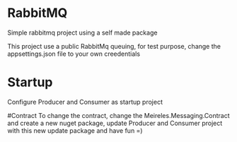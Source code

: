 # RabbitMQ
Simple rabbitmq project using a self made package

This project use a public RabbitMq queuing, for test purpose, change the appsettings.json file to your own creedentials

# Startup
Configure Producer and Consumer as startup project

#Contract
To change the contract, change the Meireles.Messaging.Contract and create a new nuget package, update Producer and Consumer project with this new update package and have fun =)
